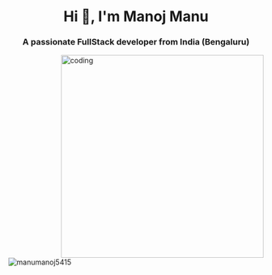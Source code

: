 
              


<h1 align="center">Hi 👋, I'm Manoj  Manu</h1>
<h3 align="center">A  passionate FullStack developer from India (Bengaluru)</h3>    

<img align="right" alt="coding" width="400" src="https://user-images.githubusercontent.com/55389276/140866485-8fb1c876-9a8f-4d6a-98dc-08c4981eaf70.gif">

<p align="left"> <img src="https://komarev.com/ghpvc/?username=vishwajeet14all&label=Profile%20views&color=0e75b6&style=flat" alt="manumanoj5415" /> </p>

<p align="left"> <a href="https://twitter.com/" target="blank"><img src="[https://img.shields.io/twitter/follow/?logo=twitter&style=for-the-badge](https://giphy.com/gifs/programmer-p4NLw3I4U0idi)" alt="" /></a> </p>
                  
